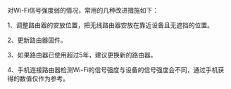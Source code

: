 对Wi-Fi信号强度弱的情况，常用的几种改进措施如下：

1、调整路由器的安放位置，把无线路由器安放在靠近设备且无遮挡的位置。

2、更新路由器固件。

3、如果路由器已使用超过5年，建议更换新的路由器。

4、手机连接路由器检测Wi-Fi的信号强度与设备的信号强度会不同，通过手机获得的数值仅作为参考。


